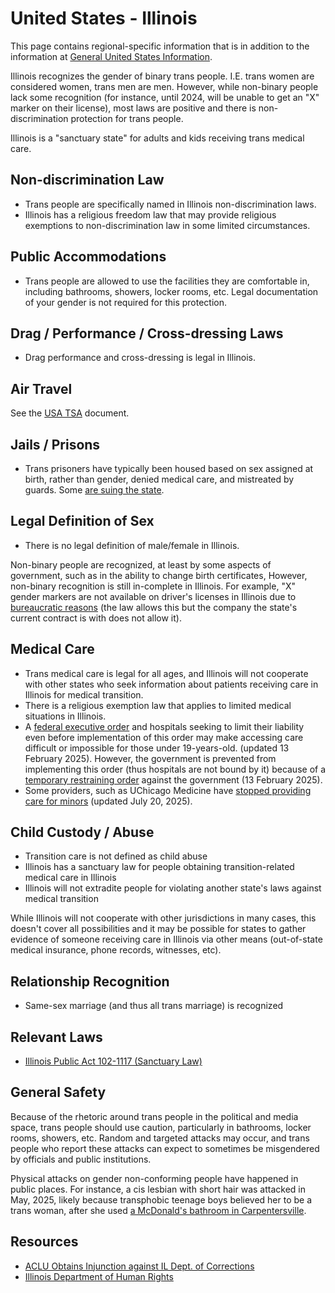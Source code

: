 # United States - Illinois

This page contains regional-specific information that is in addition to
the information at [General United States
Information](notes/usa-general.md).

Illinois recognizes the gender of binary trans people. I.E. trans women
are considered women, trans men are men. However, while non-binary people
lack some recognition (for instance, until 2024, will be unable to get
an "X" marker on their license), most laws are positive and there is
non-discrimination protection for trans people.

Illinois is a "sanctuary state" for adults and kids receiving trans medical
care.

## Non-discrimination Law

 * Trans people are specifically named in Illinois non-discrimination laws.
 * Illinois has a religious freedom law that may provide religious exemptions
   to non-discrimination law in some limited circumstances.

## Public Accommodations

 * Trans people are allowed to use the facilities they are comfortable
   in, including bathrooms, showers, locker rooms, etc.  Legal
   documentation of your gender is not required for this protection.

## Drag / Performance / Cross-dressing Laws

 * Drag performance and cross-dressing is legal in Illinois.

## Air Travel

See the [USA TSA](notes/tsa.md) document.

## Jails / Prisons

 * Trans prisoners have typically been housed based on sex assigned at
   birth, rather than gender, denied medical care, and mistreated by
   guards. Some [are
   suing the state](https://chicagoreader.com/news-politics/transgender-prison-idoc/).

## Legal Definition of Sex

 * There is no legal definition of male/female in Illinois.

Non-binary people are recognized, at least by some aspects of
government, such as in the ability to change birth certificates,
However, non-binary recognition is still in-complete in Illinois.
For example, "X" gender markers are not available on driver's licenses
in Illinois due to [bureaucratic reasons](https://chicago.suntimes.com/2019/8/25/20832644/pritzker-approves-non-binary-state-id-cards-drivers-licenses)
(the law allows this but the
company the state's current contract is with does not allow it).

## Medical Care

 * Trans medical care is legal for all ages, and Illinois will not
   cooperate with other states who seek information about patients
   receiving care in Illinois for medical transition.
 * There is a religious exemption law that applies to limited medical
   situations in Illinois.
 * A [federal executive
   order](https://www.whitehouse.gov/presidential-actions/2025/01/protecting-children-from-chemical-and-surgical-mutilation/)
   and hospitals seeking to limit their liability even before
   implementation of this order may make accessing care difficult or
   impossible for those under 19-years-old. (updated 13 February 2025).
   However, the government is prevented from implementing this order
   (thus hospitals are not bound by it) because of a [temporary
   restraining
   order](https://assets.aclu.org/live/uploads/2025/02/093114651219.pdf)
   against the government (13 February 2025).
 * Some providers, such as UChicago Medicine have [stopped providing
   care for
   minors](https://chicago.suntimes.com/health/2025/07/18/uchicago-discontinues-gender-affirming-care-for-minors) (updated July 20, 2025).

## Child Custody / Abuse

 * Transition care is not defined as child abuse
 * Illinois has a sanctuary law for people obtaining transition-related
   medical care in Illinois
 * Illinois will not extradite people for violating another state's laws
   against medical transition

While Illinois will not cooperate with other jurisdictions in many
cases, this doesn't cover all possibilities and it may be possible for
states to gather evidence of someone receiving care in Illinois via
other means (out-of-state medical insurance, phone records, witnesses,
etc).
 
## Relationship Recognition

 * Same-sex marriage (and thus all trans marriage) is recognized

## Relevant Laws

 * [Illinois Public Act 102-1117 (Sanctuary Law)](https://ilga.gov/legislation/publicacts/102/PDF/102-1117.pdf)

## General Safety

Because of the rhetoric around trans people in the political and media
space, trans people should use caution, particularly in bathrooms,
locker rooms, showers, etc.  Random and targeted attacks may occur, and
trans people who report these attacks can expect to sometimes be misgendered
by officials and public institutions.

Physical attacks on gender non-conforming people have happened in public
places. For instance, a cis lesbian with short hair was attacked in May,
2025, likely because transphobic teenage boys believed her to be a trans woman, after
she used [a McDonald's bathroom in
Carpentersville](https://www.cbsnews.com/amp/chicago/news/kane-county-prosecutors-hate-crime-investigation-mcdonalds-attack-carpentersville/).

## Resources

 * [ACLU Obtains Injunction against IL Dept. of Corrections](https://www.prisonlegalnews.org/news/2022/feb/1/transgender-women-illinois-doc-secure-injunction-special-monitor/)
 * [Illinois Department of Human Rights](https://dhr.illinois.gov/)
